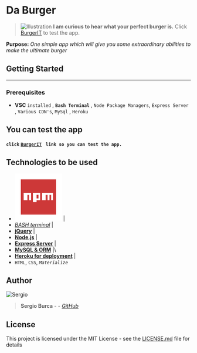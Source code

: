 # Da Burger
> ![Illustration](https://cdn3.iconfinder.com/data/icons/yummicon-pro/100/063_Hamburger-512.png)
**I am curious to hear what your perfect burger is.**
Click  [BurgerIT](https://safe-dawn-71531.herokuapp.com/) to test the app.

**Purpose:** _One simple app which will give you some extraordinary abilities to make the ultimate burger_

## Getting Started
____
> 
### Prerequisites
* **VSC** `installed` , **`Bash Terminal`** , `Node Package Managers`, `Express Server` ,  `Various CDN's`, `MySql` , `Heroku`

## You can test the app 
**`click`** [**`BurgerIT`**](https://safe-dawn-71531.herokuapp.com/) **` link so you can test the app.`** 

## Technologies to be used 

* ![NPM](public/assets/images/npm2.png) |
* [_BASH terminal_]() | 
* [**jQuery**]() |
*  [**Node.js**]() |
*  [**Express Server**]() |
*  [**MySQL & ORM**]() |\
*  [**Heroku for deployment**]() |
*  `HTML`, ``CSS``, _`Materialize`_ 

## Author

![Sergio](https://www.shareicon.net/data/128x128/2016/03/24/738611_people_512x512.png)
> **Sergio Burca** - - [*GitHub*](https://github.com/mecaniser)

## License

This project is licensed under the MIT License - see the [LICENSE.md](LICENSE.md) file for details





